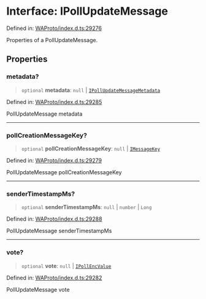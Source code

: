# Interface: IPollUpdateMessage

Defined in: [WAProto/index.d.ts:29276](https://github.com/Fokusdotid/Baileys/blob/db1d3e5f41e9eede5877460f9adbb0224021575c/WAProto/index.d.ts#L29276)

Properties of a PollUpdateMessage.

## Properties

### metadata?

> `optional` **metadata**: `null` \| [`IPollUpdateMessageMetadata`](IPollUpdateMessageMetadata.md)

Defined in: [WAProto/index.d.ts:29285](https://github.com/Fokusdotid/Baileys/blob/db1d3e5f41e9eede5877460f9adbb0224021575c/WAProto/index.d.ts#L29285)

PollUpdateMessage metadata

***

### pollCreationMessageKey?

> `optional` **pollCreationMessageKey**: `null` \| [`IMessageKey`](../../../interfaces/IMessageKey.md)

Defined in: [WAProto/index.d.ts:29279](https://github.com/Fokusdotid/Baileys/blob/db1d3e5f41e9eede5877460f9adbb0224021575c/WAProto/index.d.ts#L29279)

PollUpdateMessage pollCreationMessageKey

***

### senderTimestampMs?

> `optional` **senderTimestampMs**: `null` \| `number` \| `Long`

Defined in: [WAProto/index.d.ts:29288](https://github.com/Fokusdotid/Baileys/blob/db1d3e5f41e9eede5877460f9adbb0224021575c/WAProto/index.d.ts#L29288)

PollUpdateMessage senderTimestampMs

***

### vote?

> `optional` **vote**: `null` \| [`IPollEncValue`](IPollEncValue.md)

Defined in: [WAProto/index.d.ts:29282](https://github.com/Fokusdotid/Baileys/blob/db1d3e5f41e9eede5877460f9adbb0224021575c/WAProto/index.d.ts#L29282)

PollUpdateMessage vote
